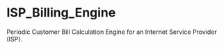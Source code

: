 # ISP_Billing_Engine
Periodic Customer Bill Calculation Engine for an Internet Service Provider (ISP).
